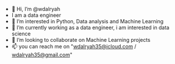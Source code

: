 - 👋 Hi, I’m @wdalryah
- I am a data engineer 
- 👀 I’m interested in Python, Data analysis and Machine Learning
- 🌱 I’m currently working as a data engineer, i am interested in data science 
- 💞️ I’m looking to collaborate on Machine Learning projects 
- 📫 you can reach me on "wdalryah35@icloud.com / wdalryah35@gmail.com"

<!---
wdalryah/wdalryah is a ✨ special ✨ repository because its `README.md` (this file) appears on your GitHub profile.
You can click the Preview link to take a look at your changes.
--->
